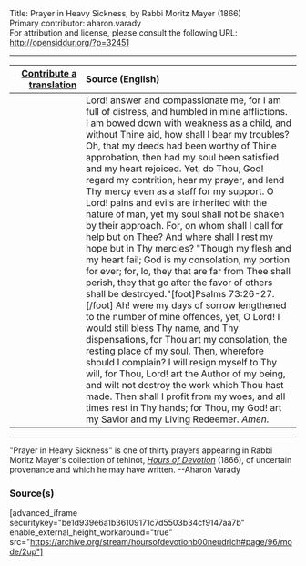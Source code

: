 <html>
<head></head>
<body>
Title: Prayer in Heavy Sickness, by Rabbi Moritz Mayer (1866)<br />
Primary contributor: aharon.varady<br />
For attribution and license, please consult the following URL: <a href="http://opensiddur.org/?p=32451">http://opensiddur.org/?p=32451</a>
<p />
<hr />

<table style="margin-left: auto;margin-right: auto;" class="draggable">
<thead><tr><th id="x" style="text-align: right;"><a href="/contributing/upload/">Contribute a translation</a></th><th style="text-align: left;">Source (English)</th></tr></thead>
<tbody>
<tr><td style="vertical-align:top;" width="25%">
<div class="liturgy"><span lang="he">

</span></div></td>
 
<td style="vertical-align:top;">
<div class="english">
Lord! answer and compassionate me, for I am full of distress, and humbled in mine afflictions. I am bowed down with weakness as a child, and without Thine aid, how shall I bear my troubles? Oh, that my deeds had been worthy of Thine approbation, then had my soul been satisfied and my heart rejoiced. Yet, do Thou, God! regard my contrition, hear my prayer, and lend Thy mercy even as a staff for my support. O Lord! pains and evils are inherited with the nature of man, yet my soul shall not be shaken by their approach. For, on whom shall I call for help but on Thee? And where shall I rest my hope but in Thy mercies? "Though my flesh and my heart fail; God is my consolation, my portion for ever; for, lo, they that are far from Thee shall perish, they that go after the favor of others shall be destroyed."[foot]Psalms 73:26-27.[/foot] Ah! were my days of sorrow lengthened to the number of mine offences, yet, O Lord! I would still bless Thy name, and Thy dispensations, for Thou art my consolation, the resting place of my soul. Then, wherefore should I complain? I will resign myself to Thy will, for Thou, Lord! art the Author of my being, and wilt not destroy the work which Thou hast made. Then shall I profit from my woes, and all times rest in Thy hands; for Thou, my God! art my Savior and my Living Redeemer. <em>Amen</em>. 
</div></td></tr>
</tbody></table>

<hr />

"Prayer in Heavy Sickness" is one of thirty prayers appearing in Rabbi Moritz Mayer's collection of tehinot, <em><a href="/?p=3692">Hours of Devotion</a></em> (1866), of uncertain provenance and which he may have written. --Aharon Varady

<h3>Source(s)</h3>

[advanced_iframe securitykey="be1d939e6a1b36109171c7d5503b34cf9147aa7b" enable_external_height_workaround="true" src="https://archive.org/stream/hoursofdevotionb00neudrich#page/96/mode/2up"]

&nbsp;
</body>
</html>